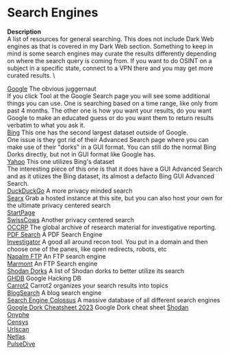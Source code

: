 # Search Engines
**Description** \
A list of resources for general searching. This does not include Dark Web engines as that is covered in my Dark Web section. Something to keep in mind is some search engines may curate the results differently depending on where the search query is coming from. If you want to do OSINT on a subject in a specific state, connect to a VPN there and you may get more curated results. \

[Google](Https://www.google.com) The obvious juggernaut \
If you click Tool at the Google Search page you will see some additional things you can use. One is searching based on a time range, like only from past 4 months. The other one is how you want your results, do you want Google to make an educated guess or do you want them to return results verbatim to what you ask it. \
[Bing](https://www.bing.com/) This one has the second largest dataset outside of Google. \
One issue is they got rid of their Advanced Search page where you can make use of their "dorks" in a GUI format. You can still do the normal Bing Dorks directly, but not in GUI format like Google has. \
[Yahoo](https://www.yahoo.com/) This one utilizes Bing's dataset \
The interesting piece of this one is that it does have a GUI Advanced Search and as it utiizes the Bing dataset, its almost a defacto Bing GUI Advanced Search. \
[DuckDuckGo](Https://www.duckduckgo.com)  A more privacy minded search \
[Searx](https://searx.space/) Grab a hosted instance at this site, but you can also host your own for the ultimate privacy centered search \
[StartPage](https://www.startpage.com/) \
[SwissCows](https://swisscows.com/en) Another privacy centered search \
[OCCRP](https://data.occrp.org/) The global archive of research material for investigative reporting. \
[PDF Search](http://findpdfdoc.com/)  A PDF Search Engine \
[Investigator](https://abhijithb200.github.io/investigator/) A good all around recon tool. You put in a domain and then choose one of the panes, like open redirects, robots, etc \
[Napalm FTP](https://www.searchftps.net/) An FTP search engine \
[Marmont](https://www.mmnt.ru/int/) An FTP Search engine \
[Shodan Dorks](https://github.com/humblelad/Shodan-Dorks) A list of Shodan dorks to better utilize its search \
[GHDB](https://www.exploit-db.com/google-hacking-database) Google Hacking DB \
[Carrot2](https://search.carrot2.org/#/search/web) Carrot2 organizes your search results into topics \
[BlogSearch](http://www.blogsearchengine.org/) A blog search engine \
[Search Engine Colossus](https://www.searchenginecolossus.com/) A massive database of all different search engines \
[Google Dork Cheatsheet 2023](https://usersearch.org/updates/2023/02/05/the-ultimate-google-dorking-cheatsheet-2023/?amp=1) Google Dork cheat sheet
[Shodan](https://shodan.io) \
[Onyphe](https://onyphe.io) \
[Censys](https://search.censys.io/) \
[Urlscan](https://urlscan.io) \
[Netlas](https://app.netlas.io/host) \
[PulseDive](https://pulsedive.com)


